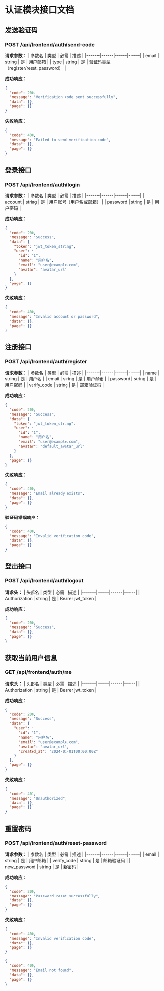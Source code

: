 # 认证模块接口文档

## 发送验证码

### POST /api/frontend/auth/send-code

**请求参数：**
| 参数名 | 类型 | 必需 | 描述 |
|-------|------|------|------|
| email | string | 是 | 用户邮箱 |
| type | string | 是 | 验证码类型（register/reset_password） |

**成功响应：**
```json
{
  "code": 200,
  "message": "Verification code sent successfully",
  "data": {},
  "page": {}
}
```

**失败响应：**
```json
{
  "code": 400,
  "message": "Failed to send verification code",
  "data": {},
  "page": {}
}
```

## 登录接口

### POST /api/frontend/auth/login

**请求参数：**
| 参数名 | 类型 | 必需 | 描述 |
|-------|------|------|------|
| account | string | 是 | 用户账号（用户名或邮箱） |
| password | string | 是 | 用户密码 |

**成功响应：**
```json
{
  "code": 200,
  "message": "Success",
  "data": {
    "token": "jwt_token_string",
    "user": {
      "id": "1",
      "name": "用户名",
      "email": "user@example.com",
      "avatar": "avatar_url"
    }
  },
  "page": {}
}
```

**失败响应：**
```json
{
  "code": 400,
  "message": "Invalid account or password",
  "data": {},
  "page": {}
}
```

## 注册接口

### POST /api/frontend/auth/register

**请求参数：**
| 参数名 | 类型 | 必需 | 描述 |
|-------|------|------|------|
| name | string | 是 | 用户名 |
| email | string | 是 | 用户邮箱 |
| password | string | 是 | 用户密码 |
| verify_code | string | 是 | 邮箱验证码 |

**成功响应：**
```json
{
  "code": 200,
  "message": "Success",
  "data": {
    "token": "jwt_token_string",
    "user": {
      "id": "1",
      "name": "用户名",
      "email": "user@example.com",
      "avatar": "default_avatar_url"
    }
  },
  "page": {}
}
```

**失败响应：**
```json
{
  "code": 400,
  "message": "Email already exists",
  "data": {},
  "page": {}
}
```

**验证码错误响应：**
```json
{
  "code": 400,
  "message": "Invalid verification code",
  "data": {},
  "page": {}
}
```

## 登出接口

### POST /api/frontend/auth/logout

**请求头：**
| 头部名 | 类型 | 必需 | 描述 |
|-------|------|------|------|
| Authorization | string | 是 | Bearer jwt_token |

**成功响应：**
```json
{
  "code": 200,
  "message": "Success",
  "data": {},
  "page": {}
}
```

## 获取当前用户信息

### GET /api/frontend/auth/me

**请求头：**
| 头部名 | 类型 | 必需 | 描述 |
|-------|------|------|------|
| Authorization | string | 是 | Bearer jwt_token |

**成功响应：**
```json
{
  "code": 200,
  "message": "Success",
  "data": {
    "user": {
      "id": "1",
      "name": "用户名",
      "email": "user@example.com",
      "avatar": "avatar_url",
      "created_at": "2024-01-01T00:00:00Z"
    }
  },
  "page": {}
}
```

**失败响应：**
```json
{
  "code": 401,
  "message": "Unauthorized",
  "data": {},
  "page": {}
}
```

## 重置密码

### POST /api/frontend/auth/reset-password

**请求参数：**
| 参数名 | 类型 | 必需 | 描述 |
|-------|------|------|------|
| email | string | 是 | 用户邮箱 |
| verify_code | string | 是 | 邮箱验证码 |
| new_password | string | 是 | 新密码 |

**成功响应：**
```json
{
  "code": 200,
  "message": "Password reset successfully",
  "data": {},
  "page": {}
}
```

**失败响应：**
```json
{
  "code": 400,
  "message": "Invalid verification code",
  "data": {},
  "page": {}
}
```

```json
{
  "code": 400,
  "message": "Email not found",
  "data": {},
  "page": {}
}